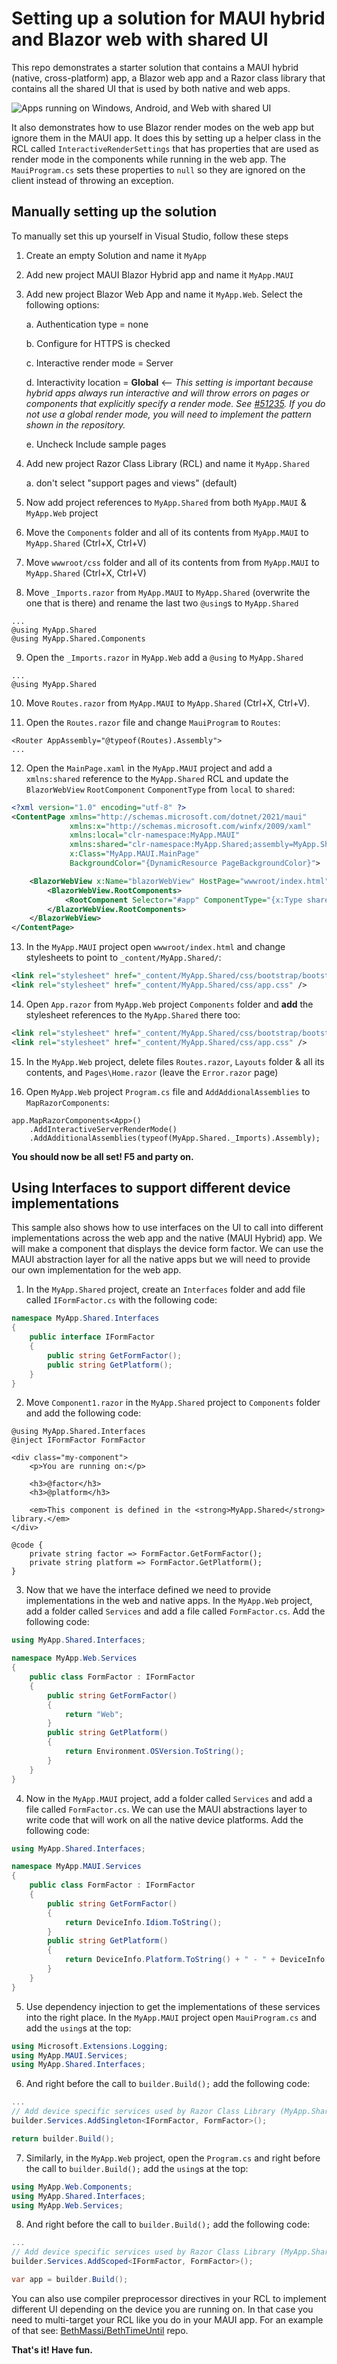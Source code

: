# Setting up a solution for MAUI hybrid and Blazor web with shared UI

This repo demonstrates a starter solution that contains a MAUI hybrid (native, cross-platform) app, a Blazor web app and a Razor class library that contains all the shared UI that is used by both native and web apps. 

![Apps running on Windows, Android, and Web with shared UI](MyApp.png)

It also demonstrates how to use Blazor render modes on the web app but ignore them in the MAUI app. It does this by setting up a helper class in the RCL called `InteractiveRenderSettings` that has properties that are used as render mode in the components while running in the web app. The `MauiProgram.cs` sets these properties to `null` so they are ignored on the client instead of throwing an exception.

## Manually setting up the solution

To manually set this up yourself in Visual Studio, follow these steps

1.  Create an empty Solution and name it `MyApp`

2.  Add new project MAUI Blazor Hybrid app and name it `MyApp.MAUI`

3.  Add new project Blazor Web App and name it `MyApp.Web`. Select the following options:    

    a.  Authentication type = none

    b.  Configure for HTTPS is checked

    c.  Interactive render mode = Server

    d.  Interactivity location = **Global** <-- _This setting is important because hybrid apps always run interactive and will throw errors on pages or components that explicitly specify a render mode. See [#51235](https://github.com/dotnet/aspnetcore/issues/51235). If you do not use a global render mode, you will need to implement the pattern shown in the repository._
    
    e.  Uncheck Include sample pages

4.  Add new project Razor Class Library (RCL) and name it `MyApp.Shared`

    a.  don\'t select \"support pages and views\" (default)

5.  Now add project references to `MyApp.Shared` from both `MyApp.MAUI` & `MyApp.Web` project

6.  Move the `Components` folder and all of its contents from `MyApp.MAUI` to `MyApp.Shared` (Ctrl+X, Ctrl+V)

7.  Move `wwwroot/css` folder and all of its contents from from `MyApp.MAUI` to `MyApp.Shared` (Ctrl+X, Ctrl+V)

8. Move `_Imports.razor` from `MyApp.MAUI` to `MyApp.Shared` (overwrite the one that is there)
    and rename the last two `@using`s to `MyApp.Shared`

```code
...
@using MyApp.Shared
@using MyApp.Shared.Components
```
9. Open the `_Imports.razor` in `MyApp.Web` add a `@using` to `MyApp.Shared`

```code
...
@using MyApp.Shared
```
10.  Move `Routes.razor` from `MyApp.MAUI` to `MyApp.Shared` (Ctrl+X, Ctrl+V). 

11.  Open the `Routes.razor` file and change `MauiProgram` to `Routes`:
```
<Router AppAssembly="@typeof(Routes).Assembly">
...
```
12. Open the `MainPage.xaml` in the `MyApp.MAUI` project and add a `xmlns:shared` reference to the
    `MyApp.Shared` RCL and update the `BlazorWebView` `RootComponent` `ComponentType` from `local` to `shared`:
```xml
<?xml version="1.0" encoding="utf-8" ?>
<ContentPage xmlns="http://schemas.microsoft.com/dotnet/2021/maui"
             xmlns:x="http://schemas.microsoft.com/winfx/2009/xaml"
             xmlns:local="clr-namespace:MyApp.MAUI"
             xmlns:shared="clr-namespace:MyApp.Shared;assembly=MyApp.Shared" 
             x:Class="MyApp.MAUI.MainPage"
             BackgroundColor="{DynamicResource PageBackgroundColor}">

    <BlazorWebView x:Name="blazorWebView" HostPage="wwwroot/index.html">
        <BlazorWebView.RootComponents>
            <RootComponent Selector="#app" ComponentType="{x:Type shared:Routes}" />
        </BlazorWebView.RootComponents>
    </BlazorWebView>
</ContentPage>
```

13. In the `MyApp.MAUI` project open `wwwroot/index.html` and change stylesheets to point to
    `_content/MyApp.Shared/`:

```xml
<link rel="stylesheet" href="_content/MyApp.Shared/css/bootstrap/bootstrap.min.css" />
<link rel="stylesheet" href="_content/MyApp.Shared/css/app.css" />
```

14. Open `App.razor` from `MyApp.Web` project `Components` folder and **add** the stylesheet references to
    the `MyApp.Shared` there too:

```xml
<link rel="stylesheet" href="_content/MyApp.Shared/css/bootstrap/bootstrap.min.css" />
<link rel="stylesheet" href="_content/MyApp.Shared/css/app.css" />   
```
15.  In the `MyApp.Web` project, delete files `Routes.razor`, `Layouts` folder & all its contents, and `Pages\Home.razor` (leave the `Error.razor` page)

16. Open `MyApp.Web` project `Program.cs` file and `AddAddionalAssemblies` to `MapRazorComponents`:

```code
app.MapRazorComponents<App>()
    .AddInteractiveServerRenderMode()
    .AddAdditionalAssemblies(typeof(MyApp.Shared._Imports).Assembly);
```
**You should now be all set! F5 and party on.**


## Using Interfaces to support different device implementations

This sample also shows how to use interfaces on the UI to call into different implementations across the web app and the native (MAUI Hybrid) app. We will make a component that displays the device form factor. We can use the MAUI abstraction layer for all the native apps but we will need to provide our own implementation for the web app.

1.  In the `MyApp.Shared` project, create an `Interfaces` folder and add file called `IFormFactor.cs` with the following code:

```csharp
namespace MyApp.Shared.Interfaces
{
    public interface IFormFactor
    {
        public string GetFormFactor();
        public string GetPlatform();
    }
}
```

2.  Move `Component1.razor` in the `MyApp.Shared` project to `Components` folder and add the following code:

```razor
@using MyApp.Shared.Interfaces
@inject IFormFactor FormFactor

<div class="my-component">
    <p>You are running on:</p>

    <h3>@factor</h3>
    <h3>@platform</h3>

    <em>This component is defined in the <strong>MyApp.Shared</strong> library.</em>
</div>

@code {
    private string factor => FormFactor.GetFormFactor();
    private string platform => FormFactor.GetPlatform();
}
```
3. Now that we have the interface defined we need to provide implementations in the web and native apps. In the `MyApp.Web` project, add a folder called `Services` and add a file called `FormFactor.cs`. Add the following code:

```csharp
using MyApp.Shared.Interfaces;

namespace MyApp.Web.Services
{
    public class FormFactor : IFormFactor
    {
        public string GetFormFactor()
        {
            return "Web";
        }
        public string GetPlatform()
        {
            return Environment.OSVersion.ToString();
        }
    }
}
``` 
4. Now in the `MyApp.MAUI` project, add a folder called `Services` and add a file called `FormFactor.cs`. We can use the MAUI abstractions layer to write code that will work on all the native device platforms. Add the following code:
 
```csharp
using MyApp.Shared.Interfaces;

namespace MyApp.MAUI.Services
{
    public class FormFactor : IFormFactor
    {
        public string GetFormFactor()
        {
            return DeviceInfo.Idiom.ToString();
        }
        public string GetPlatform()
        {
            return DeviceInfo.Platform.ToString() + " - " + DeviceInfo.VersionString;
        }
    }
}
```
5. Use dependency injection to get the implementations of these services into the right place. In the `MyApp.MAUI` project open `MauiProgram.cs` and add the `using`s at the top:
```csharp
using Microsoft.Extensions.Logging;
using MyApp.MAUI.Services;
using MyApp.Shared.Interfaces;
```
6. And right before the call to `builder.Build();` add the following code:

```csharp
...
// Add device specific services used by Razor Class Library (MyApp.Shared)
builder.Services.AddSingleton<IFormFactor, FormFactor>();

return builder.Build();
```
7. Similarly, in the `MyApp.Web` project, open the `Program.cs` and right before the call to `builder.Build();` add the `using`s at the top:
```csharp
using MyApp.Web.Components;
using MyApp.Shared.Interfaces;
using MyApp.Web.Services;  
```
8. And right before the call to `builder.Build();` add the following code:
```csharp
...
// Add device specific services used by Razor Class Library (MyApp.Shared)
builder.Services.AddScoped<IFormFactor, FormFactor>();

var app = builder.Build();
```

You can also use compiler preprocessor directives in your RCL to implement different UI depending on the device you are running on. In that case you need to multi-target your RCL like you do in your MAUI app. For an example of that see: [BethMassi/BethTimeUntil](https://github.com/BethMassi/BethTimeUntil) repo. 

**That's it! Have fun.**
